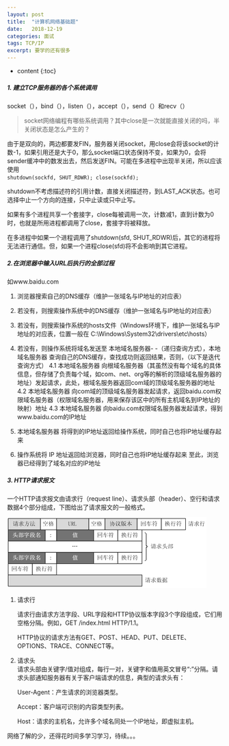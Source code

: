 ```yaml
---
layout: post
title:  "计算机网络基础题"
date:   2018-12-19 
categories: 面试
tags: TCP/IP
excerpt: 要学的还有很多
---
```


* content
{:toc}

##### 1. 建立TCP服务器的各个系统调用
socket（），bind（），listen（），accept（），send（）和recv（）
>socket网络编程有哪些系统调用？其中close是一次就能直接关闭的吗，半关闭状态是怎么产生的？  


由于是双向的，两边都要发FIN，服务器关闭socket，用close会将该socket的计数-1，如果引用还是大于0，那么socket端口状态保持不变，如果为0，会将sender缓冲中的数发出去，然后发送FIN。可能在多进程中出现半关闭，所以应该使用  
`shutdown(sockfd, SHUT_RDWR); close(sockfd);`  

shutdown不考虑描述符的引用计数，直接关闭描述符，到LAST_ACK状态。也可选择中止一个方向的连接，只中止读或只中止写。 

如果有多个进程共享一个套接字，close每被调用一次，计数减1，直到计数为0时，也就是所用进程都调用了close，套接字将被释放。

在多进程中如果一个进程调用了shutdown(sfd, SHUT_RDWR)后，其它的进程将无法进行通信。但，如果一个进程close(sfd)将不会影响到其它进程。

##### 2.在浏览器中输入URL后执行的全部过程
如www.baidu.com
1. 浏览器搜索自己的DNS缓存（维护一张域名与IP地址的对应表）

2. 若没有，则搜索操作系统中的DNS缓存（维护一张域名与IP地址的对应表）

3. 若没有，则搜索操作系统的hosts文件（Windows环境下，维护一张域名与IP地址的对应表，位置一般在 C:\Windows\System32\drivers\etc\hosts）

4. 若没有，则操作系统将域名发送至 本地域名服务器- -（递归查询方式），本地域名服务器 查询自己的DNS缓存，查找成功则返回结果，否则，（以下是迭代查询方式）
	4.1 本地域名服务器 向根域名服务器（其虽然没有每个域名的具体信息，但存储了负责每个域，如com、net、org等的解析的顶级域名服务器的地址）发起请求，此处，根域名服务器返回com域的顶级域名服务器的地址
	4.2 本地域名服务器 向com域的顶级域名服务器发起请求，返回baidu.com权限域名服务器（权限域名服务器，用来保存该区中的所有主机域名到IP地址的映射）地址
	4.3 本地域名服务器 向baidu.com权限域名服务器发起请求，得到www.baidu.com的IP地址

5. 本地域名服务器 将得到的IP地址返回给操作系统，同时自己也将IP地址缓存起来

6. 操作系统将 IP 地址返回给浏览器，同时自己也将IP地址缓存起来
至此，浏览器已经得到了域名对应的IP地址

##### 3. HTTP请求报文
一个HTTP请求报文由请求行（request line）、请求头部（header）、空行和请求数据4个部分组成，下图给出了请求报文的一般格式。  

<img src="/img/2018-12/http.png">  

1. 请求行

    请求行由请求方法字段、URL字段和HTTP协议版本字段3个字段组成，它们用空格分隔。例如，GET /index.html HTTP/1.1。

    HTTP协议的请求方法有GET、POST、HEAD、PUT、DELETE、OPTIONS、TRACE、CONNECT等。
2. 请求头  
	请求头部由关键字/值对组成，每行一对，关键字和值用英文冒号“:”分隔。请求头部通知服务器有关于客户端请求的信息，典型的请求头有：

    User-Agent：产生请求的浏览器类型。

    Accept：客户端可识别的内容类型列表。

    Host：请求的主机名，允许多个域名同处一个IP地址，即虚拟主机。

网络了解的少，还得花时间多学习学习，待续。。。
